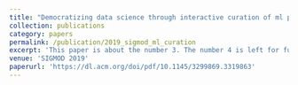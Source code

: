 ```yaml
---
title: "Democratizing data science through interactive curation of ml pipelines"
collection: publications
category: papers
permalink: /publication/2019_sigmod_ml_curation
excerpt: 'This paper is about the number 3. The number 4 is left for future work.'
venue: 'SIGMOD 2019'
paperurl: 'https://dl.acm.org/doi/pdf/10.1145/3299869.3319863'
---
```

